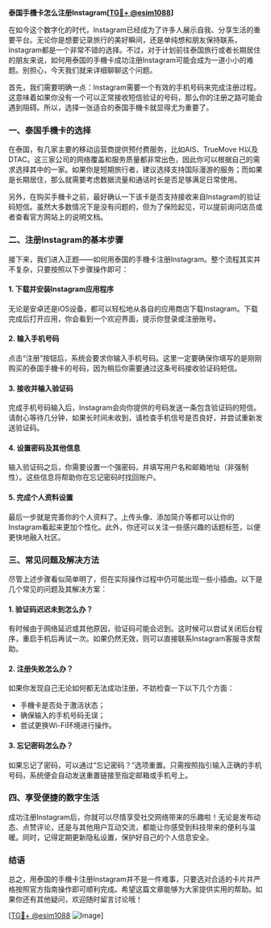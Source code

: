 **泰国手機卡怎么注册Instagram[[TG💪+ @esim1088](https://t.me/s/esim1088)]**

在如今这个数字化的时代，Instagram已经成为了许多人展示自我、分享生活的重要平台。无论你是想要记录旅行的美好瞬间，还是单纯想和朋友保持联系，Instagram都是一个非常不错的选择。不过，对于计划前往泰国旅行或者长期居住的朋友来说，如何用泰国的手機卡成功注册Instagram可能会成为一道小小的难题。别担心，今天我们就来详细聊聊这个问题。

首先，我们需要明确一点：Instagram需要一个有效的手机号码来完成注册过程。这意味着如果你没有一个可以正常接收短信验证的号码，那么你的注册之路可能会遇到阻碍。所以，选择一张适合的泰国手機卡就显得尤为重要了。

### 一、泰国手機卡的选择

在泰国，有几家主要的移动运营商提供预付费服务，比如AIS、TrueMove H以及DTAC。这三家公司的网络覆盖和服务质量都非常出色，因此你可以根据自己的需求选择其中的一家。如果你是短期旅行者，建议选择支持国际漫游的服务；而如果是长期居住，那么就需要考虑数据流量和通话时长是否足够满足日常使用。

另外，在购买手機卡之前，最好确认一下该卡是否支持接收来自Instagram的验证码短信。虽然大多数情况下是没有问题的，但为了保险起见，可以提前询问店员或者查看官方网站上的说明文档。

### 二、注册Instagram的基本步骤

接下来，我们进入正题——如何用泰国的手機卡注册Instagram。整个流程其实并不复杂，只要按照以下步骤操作即可：

#### 1. 下载并安装Instagram应用程序
无论是安卓还是iOS设备，都可以轻松地从各自的应用商店下载Instagram。下载完成后打开应用，你会看到一个欢迎界面，提示你登录或注册账号。

#### 2. 输入手机号码
点击“注册”按钮后，系统会要求你输入手机号码。这里一定要确保你填写的是刚刚购买的泰国手機卡的号码，因为稍后你需要通过这条号码接收验证码短信。

#### 3. 接收并输入验证码
完成手机号码输入后，Instagram会向你提供的号码发送一条包含验证码的短信。请耐心等待几分钟，如果长时间未收到，请检查手机信号是否良好，并尝试重新发送验证码。

#### 4. 设置密码及其他信息
输入验证码之后，你需要设置一个强密码，并填写用户名和邮箱地址（非强制性）。这些信息将帮助你在忘记密码时找回账户。

#### 5. 完成个人资料设置
最后一步就是完善你的个人资料了。上传头像、添加简介等都可以让你的Instagram看起来更加个性化。此外，你还可以关注一些感兴趣的话题标签，以便更快地融入社区。

### 三、常见问题及解决方法

尽管上述步骤看似简单明了，但在实际操作过程中仍可能出现一些小插曲。以下是几个常见的问题及其解决方案：

#### 1. 验证码迟迟未到怎么办？
有时候由于网络延迟或其他原因，验证码可能会迟到。这时候可以尝试关闭后台程序，重启手机后再试一次。如果仍然无效，则可以直接联系Instagram客服寻求帮助。

#### 2. 注册失败怎么办？
如果你发现自己无论如何都无法成功注册，不妨检查一下以下几个方面：
   - 手機卡是否处于激活状态；
   - 确保输入的手机号码无误；
   - 尝试更换Wi-Fi环境进行操作。

#### 3. 忘记密码怎么办？
如果忘记了密码，可以通过“忘记密码？”选项重置。只需按照指引输入正确的手机号码，系统便会自动发送重置链接至指定邮箱或手机号上。

### 四、享受便捷的数字生活

成功注册Instagram后，你就可以尽情享受社交网络带来的乐趣啦！无论是发布动态、点赞评论，还是与其他用户互动交流，都能让你感受到科技带来的便利与温暖。同时，记得定期更新隐私设置，保护好自己的个人信息安全。

### 结语

总之，用泰国的手機卡注册Instagram并不是一件难事，只要选对合适的卡片并严格按照官方指南操作即可顺利完成。希望这篇文章能够为大家提供实用的帮助。如果你还有其他疑问，欢迎随时留言讨论哦！

[[TG💪+ @esim1088](https://t.me/s/esim1088) ![Image](https://i.postimg.cc/4NQfJmqS/Snipaste-2025-05-13-00-14-12.png)]